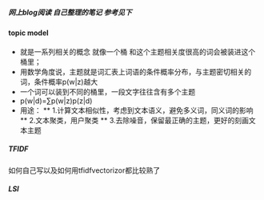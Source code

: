 ##### 网上blog阅读 自己整理的笔记 参考见下

#### topic model
* 就是一系列相关的概念 就像一个桶 和这个主题相关度很高的词会被装进这个桶里； 
* 用数学角度说，主题就是词汇表上词语的条件概率分布，与主题密切相关的词，条件概率p(w|z)越大
* 一个词可以装到不同的桶里，一段文字往往含有多个主题
* p(w|d)=∑p(w|z)p(z|d) 
* 用途：
** 1.计算文本相似性，考虑到文本语义，避免多义词，同义词的影响
** 2.文本聚类，用户聚类
** 3.去除噪音，保留最正确的主题，更好的刻画文本主题
          
##### TFIDF
如何自己写以及如何用tfidfvectorizor都比较熟了

##### LSI













